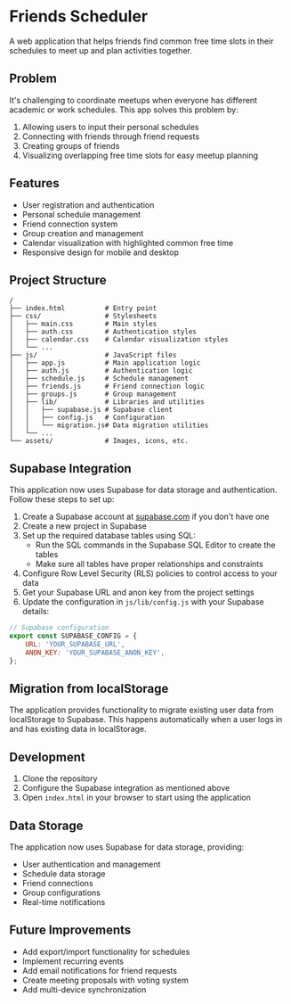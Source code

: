 # Friends Scheduler

A web application that helps friends find common free time slots in their schedules to meet up and plan activities together.

## Problem

It's challenging to coordinate meetups when everyone has different academic or work schedules. This app solves this problem by:
1. Allowing users to input their personal schedules
2. Connecting with friends through friend requests
3. Creating groups of friends
4. Visualizing overlapping free time slots for easy meetup planning

## Features

- User registration and authentication
- Personal schedule management
- Friend connection system
- Group creation and management
- Calendar visualization with highlighted common free time
- Responsive design for mobile and desktop

## Project Structure

```
/
├── index.html          # Entry point
├── css/                # Stylesheets
│   ├── main.css        # Main styles
│   ├── auth.css        # Authentication styles
│   ├── calendar.css    # Calendar visualization styles
│   └── ...
├── js/                 # JavaScript files
│   ├── app.js          # Main application logic
│   ├── auth.js         # Authentication logic
│   ├── schedule.js     # Schedule management
│   ├── friends.js      # Friend connection logic
│   ├── groups.js       # Group management
│   ├── lib/            # Libraries and utilities
│   │   ├── supabase.js # Supabase client
│   │   ├── config.js   # Configuration
│   │   └── migration.js# Data migration utilities
│   └── ...
└── assets/             # Images, icons, etc.
```

## Supabase Integration

This application now uses Supabase for data storage and authentication. Follow these steps to set up:

1. Create a Supabase account at [supabase.com](https://supabase.com) if you don't have one
2. Create a new project in Supabase
3. Set up the required database tables using SQL:
   - Run the SQL commands in the Supabase SQL Editor to create the tables
   - Make sure all tables have proper relationships and constraints
4. Configure Row Level Security (RLS) policies to control access to your data
5. Get your Supabase URL and anon key from the project settings
6. Update the configuration in `js/lib/config.js` with your Supabase details:

```javascript
// Supabase configuration
export const SUPABASE_CONFIG = {
    URL: 'YOUR_SUPABASE_URL',
    ANON_KEY: 'YOUR_SUPABASE_ANON_KEY',
};
```

## Migration from localStorage

The application provides functionality to migrate existing user data from localStorage to Supabase. This happens automatically when a user logs in and has existing data in localStorage.

## Development

1. Clone the repository
2. Configure the Supabase integration as mentioned above
3. Open `index.html` in your browser to start using the application

## Data Storage

The application now uses Supabase for data storage, providing:
- User authentication and management
- Schedule data storage
- Friend connections
- Group configurations
- Real-time notifications

## Future Improvements

- Add export/import functionality for schedules
- Implement recurring events
- Add email notifications for friend requests
- Create meeting proposals with voting system
- Add multi-device synchronization
